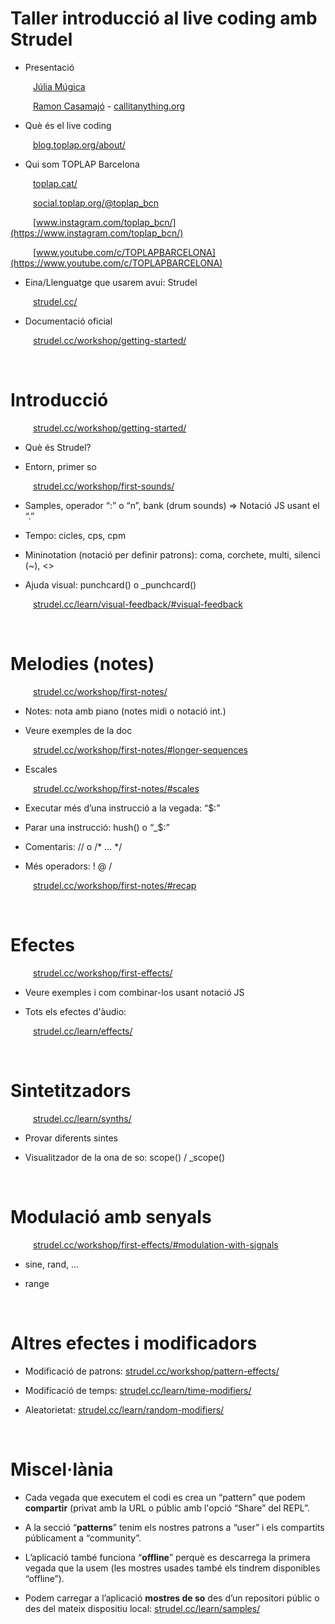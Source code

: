 # Taller introducció al live coding amb Strudel

- Presentació

&emsp; &emsp; [Júlia Múgica](https://www.instagram.com/jujmg/)

&emsp; &emsp; [Ramon Casamajó](https://www.instagram.com/rcasamajo/) - [callitanything.org](http://callitanything.org/)


- Què és el live coding

&emsp; &emsp; [blog.toplap.org/about/](https://blog.toplap.org/about/)

- Qui som TOPLAP Barcelona

&emsp; &emsp; [toplap.cat/](https://toplap.cat/)

&emsp; &emsp; [social.toplap.org/@toplap_bcn](https://social.toplap.org/@toplap_bcn)

&emsp; &emsp; [www.instagram.com/toplap_bcn/](https://www.instagram.com/toplap_bcn/)

&emsp; &emsp; [www.youtube.com/c/TOPLAPBARCELONA](https://www.youtube.com/c/TOPLAPBARCELONA)

- Eina/Llenguatge que usarem avui: Strudel

&emsp; &emsp; [strudel.cc/](https://strudel.cc/)

- Documentació oficial

&emsp; &emsp; [strudel.cc/workshop/getting-started/](https://strudel.cc/workshop/getting-started/)

<br />


# Introducció

&emsp; &emsp; [strudel.cc/workshop/getting-started/](https://strudel.cc/workshop/getting-started/)

- Què és Strudel?

- Entorn, primer so

&emsp; &emsp; [strudel.cc/workshop/first-sounds/](https://strudel.cc/workshop/first-sounds/)

- Samples, operador “:” o “n”, bank (drum sounds) => Notació JS usant el “.”

- Tempo: cicles, cps, cpm

- Mininotation (notació per definir patrons): coma, corchete, multi, silenci (~), <>

- Ajuda visual: punchcard() o _punchcard()

&emsp; &emsp; [strudel.cc/learn/visual-feedback/#visual-feedback](https://strudel.cc/learn/visual-feedback/#visual-feedback)

<br />


# Melodies (notes)

&emsp; &emsp; [strudel.cc/workshop/first-notes/](https://strudel.cc/workshop/first-notes/)

- Notes: nota amb piano (notes midi o notació int.)

- Veure exemples de la doc

&emsp; &emsp; [strudel.cc/workshop/first-notes/#longer-sequences](https://strudel.cc/workshop/first-notes/#longer-sequences)

- Escales

&emsp; &emsp; [strudel.cc/workshop/first-notes/#scales](https://strudel.cc/workshop/first-notes/#scales)

- Executar més d’una instrucció a la vegada: “$:”

- Parar una instrucció: hush() o “_$:”

- Comentaris: //  o  /* … */

- Més operadors: ! @ /

&emsp; &emsp; [strudel.cc/workshop/first-notes/#recap](https://strudel.cc/workshop/first-notes/#recap)

<br />


# Efectes

&emsp; &emsp; [strudel.cc/workshop/first-effects/](https://strudel.cc/workshop/first-effects/)

- Veure exemples i com combinar-los usant notació JS

- Tots els efectes d'àudio:

&emsp; &emsp; [strudel.cc/learn/effects/](https://strudel.cc/learn/effects/)

<br />


# Sintetitzadors

&emsp; &emsp; [strudel.cc/learn/synths/](https://strudel.cc/learn/synths/)

- Provar diferents sintes

- Visualitzador de la ona de so: scope() / _scope()

<br />


# Modulació amb senyals

&emsp; &emsp; [strudel.cc/workshop/first-effects/#modulation-with-signals](https://strudel.cc/workshop/first-effects/#modulation-with-signals)

- sine, rand, …

- range

<br />


# Altres efectes i modificadors

- Modificació de patrons: [strudel.cc/workshop/pattern-effects/](https://strudel.cc/workshop/pattern-effects/)

- Modificació de temps: [strudel.cc/learn/time-modifiers/](https://strudel.cc/learn/time-modifiers/)

- Aleatorietat: [strudel.cc/learn/random-modifiers/](https://strudel.cc/learn/random-modifiers/)

<br />


# Miscel·lània

- Cada vegada que executem el codi es crea un “pattern” que podem **compartir** (privat amb la URL o públic amb l'opció “Share” del REPL”.

- A la secció “**patterns**” tenim els nostres patrons a “user” i els compartits públicament a “community”.

- L’aplicació també funciona “**offline**” perquè es descarrega la primera vegada que la usem (les mostres usades també els tindrem disponibles “offline”).

- Podem carregar a l’aplicació **mostres de so** des d’un repositori públic o des del mateix dispositiu local: [strudel.cc/learn/samples/](https://strudel.cc/learn/samples/)
